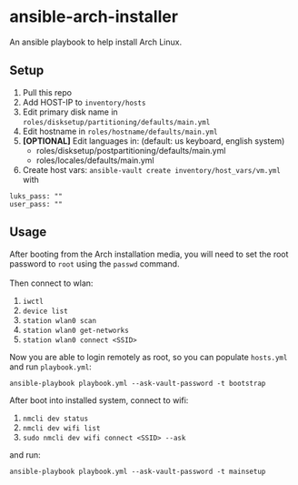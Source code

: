# ansible-arch-installer

An ansible playbook to help install Arch Linux.

## Setup ##

1. Pull this repo
2. Add HOST-IP to `inventory/hosts`
3. Edit primary disk name in `roles/disksetup/partitioning/defaults/main.yml`
4. Edit hostname in `roles/hostname/defaults/main.yml`
5. **[OPTIONAL]** Edit languages in: (default: us keyboard, english system)
    - roles/disksetup/postpartitioning/defaults/main.yml
    - roles/locales/defaults/main.yml
6. Create host vars: `ansible-vault create inventory/host_vars/vm.yml` with
```
luks_pass: ""
user_pass: ""
```

## Usage ##

After booting from the Arch installation media, you will need to set the root password to `root` using the `passwd` command.
<br /><br />
Then connect to wlan:
1. `iwctl`
2. `device list`
3. `station wlan0 scan`
4. `station wlan0 get-networks`
5. `station wlan0 connect <SSID>`

Now you are able to login remotely as root, so you can populate `hosts.yml` and run `playbook.yml`:

```console
ansible-playbook playbook.yml --ask-vault-password -t bootstrap
```

After boot into installed system, connect to wifi:
1. `nmcli dev status`
2. `nmcli dev wifi list`
3. `sudo nmcli dev wifi connect <SSID> --ask`

and run:

```console
ansible-playbook playbook.yml --ask-vault-password -t mainsetup
```
